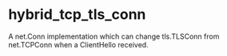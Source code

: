 # hybrid_tcp_tls_conn
A net.Conn implementation which can change tls.TLSConn from net.TCPConn when a ClientHello received.
